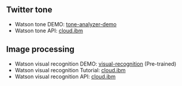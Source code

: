 ## Twitter tone
- Watson tone DEMO: [tone-analyzer-demo](https://tone-analyzer-demo.ng.bluemix.net/?_ga=2.158798649.2034684286.1587983020-790860043.1582241223&_gac=1.250938930.1586469862.EAIaIQobChMIounm3qzc6AIVCOWaCh21jA3oEAAYBCAAEgIAwPD_BwE&cm_mc_uid=79536561144915822412224&cm_mc_sid_50200000=64886931587983020761&cm_mc_sid_52640000=99844211587983127652)
- Watson tone API: [cloud.ibm](https://cloud.ibm.com/apidocs/tone-analyzer?code=python)

## Image processing
- Watson visual recognition DEMO: [visual-recognition](https://watson-visual-recognition-duo-dev.ng.bluemix.net/pre-trained) \(Pre-trained\)
- Watson visual recognition Tutorial: [cloud.ibm](https://cloud.ibm.com/docs/services/visual-recognition?topic=visual-recognition-getting-started-tutorial&programming_language=python)
- Watson visual recognition API: [cloud.ibm](https://cloud.ibm.com/apidocs/visual-recognition/visual-recognition-v3?code=python)
